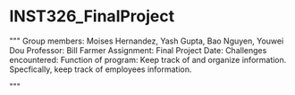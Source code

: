 # INST326_FinalProject
"""
Group members: Moises Hernandez, Yash Gupta, Bao Nguyen, Youwei Dou
Professor: Bill Farmer
Assignment: Final Project
Date:
Challenges encountered:
Function of program: Keep track of and organize information. 
Specfically, keep track of employees information. 

"""
